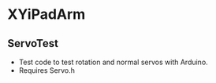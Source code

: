 # XYiPadArm
## ServoTest
- Test code to test rotation and normal servos with Arduino.
- Requires Servo.h
